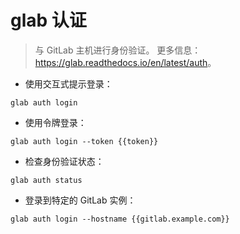 # glab 认证

> 与 GitLab 主机进行身份验证。
> 更多信息：<https://glab.readthedocs.io/en/latest/auth>。

- 使用交互式提示登录：

`glab auth login`

- 使用令牌登录：

`glab auth login --token {{token}}`

- 检查身份验证状态：

`glab auth status`

- 登录到特定的 GitLab 实例：

`glab auth login --hostname {{gitlab.example.com}}`